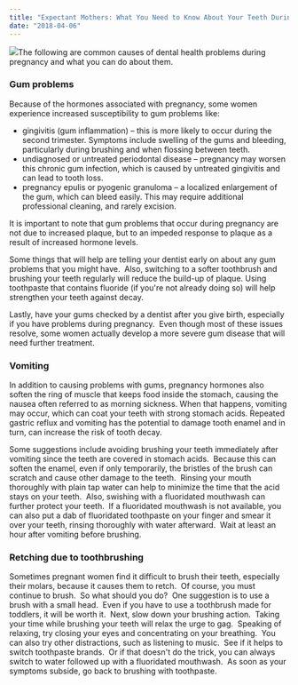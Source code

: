 ```yaml
---
title: "Expectant Mothers: What You Need to Know About Your Teeth During Pregnancy, Part 2"
date: "2018-04-06"
---
```


![](/images/dentist-fairfield-ca-pregnancy-part-2-1024x683.jpeg)The following are common causes of dental health problems during pregnancy and what you can do about them.

### Gum problems

Because of the hormones associated with pregnancy, some women experience increased susceptibility to gum problems like:

- gingivitis (gum inflammation) – this is more likely to occur during the second trimester. Symptoms include swelling of the gums and bleeding, particularly during brushing and when flossing between teeth.
- undiagnosed or untreated periodontal disease – pregnancy may worsen this chronic gum infection, which is caused by untreated gingivitis and can lead to tooth loss.
- pregnancy epulis or pyogenic granuloma – a localized enlargement of the gum, which can bleed easily. This may require additional professional cleaning, and rarely excision.

It is important to note that gum problems that occur during pregnancy are not due to increased plaque, but to an impeded response to plaque as a result of increased hormone levels.

Some things that will help are telling your dentist early on about any gum problems that you might have.  Also, switching to a softer toothbrush and brushing your teeth regularly will reduce the build-up of plaque. Using toothpaste that contains fluoride (if you're not already doing so) will help strengthen your teeth against decay.

Lastly, have your gums checked by a dentist after you give birth, especially if you have problems during pregnancy.  Even though most of these issues resolve, some women actually develop a more severe gum disease that will need further treatment.

### Vomiting

In addition to causing problems with gums, pregnancy hormones also soften the ring of muscle that keeps food inside the stomach, causing the nausea often referred to as morning sickness. When that happens, vomiting may occur, which can coat your teeth with strong stomach acids. Repeated gastric reflux and vomiting has the potential to damage tooth enamel and in turn, can increase the risk of tooth decay.

Some suggestions include avoiding brushing your teeth immediately after vomiting since the teeth are covered in stomach acids.  Because this can soften the enamel, even if only temporarily, the bristles of the brush can scratch and cause other damage to the teeth.  Rinsing your mouth thoroughly with plain tap water can help to minimize the time that the acid stays on your teeth.  Also, swishing with a fluoridated mouthwash can further protect your teeth.  If a fluoridated mouthwash is not available, you can also put a dab of fluoridated toothpaste on your finger and smear it over your teeth, rinsing thoroughly with water afterward.  Wait at least an hour after vomiting before brushing.

### Retching due to toothbrushing

Sometimes pregnant women find it difficult to brush their teeth, especially their molars, because it causes them to retch.  Of course, you must continue to brush.  So what should you do?  One suggestion is to use a brush with a small head.  Even if you have to use a toothbrush made for toddlers, it will be worth it.  Next, slow down your brushing action.  Taking your time while brushing your teeth will relax the urge to gag.  Speaking of relaxing, try closing your eyes and concentrating on your breathing.  You can also try other distractions, such as listening to music.  See if it helps to switch toothpaste brands.  Or if that doesn't do the trick, you can always switch to water followed up with a fluoridated mouthwash.  As soon as your symptoms subside, go back to brushing with toothpaste.
